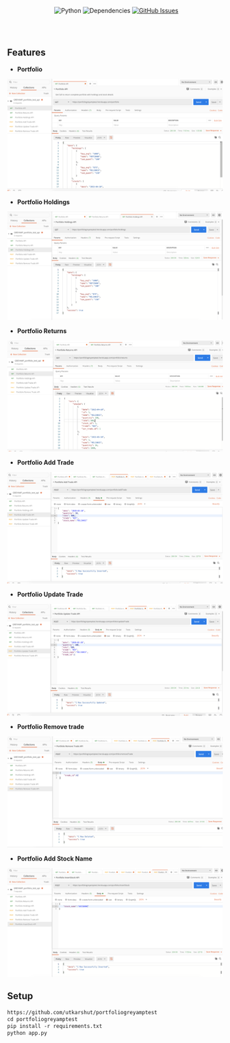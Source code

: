 &nbsp;&nbsp;&nbsp;&nbsp;&nbsp;&nbsp;&nbsp;&nbsp;&nbsp;&nbsp;&nbsp;&nbsp;&nbsp;
&nbsp;&nbsp;&nbsp;&nbsp;&nbsp;&nbsp;&nbsp;&nbsp;&nbsp;&nbsp;&nbsp;&nbsp;&nbsp;
![Python](https://img.shields.io/badge/python-v3.6-blue.svg)
![Dependencies](https://img.shields.io/badge/dependencies-up%20to%20date-brightgreen.svg)
[![GitHub Issues](https://img.shields.io/github/issues/anfederico/flaskex.svg)](https://github.com/utkarshut/portfoliogreyamptest/issues)

<br><br>


## Features

- **Portfolio**
<img src="./Media/API_SAMPLE_IMAGES/portfolio.png" alt="Final Output"/>


- **Portfolio Holdings**
<img src="./API_SAMPLE_IMAGES/portfolio_holdings.png" alt="Final Output"/>


- **Portfolio Returns**
<img src="./API_SAMPLE_IMAGES/portfolio_returns.png" alt="Final Output"/>


- **Portfolio Add Trade**
<img src="./API_SAMPLE_IMAGES/portfolio_add_trade.png" alt="Final Output"/>


- **Portfolio Update Trade**
<img src="./API_SAMPLE_IMAGES/portfolio_update_trade.png" alt="Final Output"/>


- **Portfolio Remove trade**
<img src="./API_SAMPLE_IMAGES/portfolio_remove_trade.png" alt="Final Output"/>

- **Portfolio Add Stock Name**
<img src="./API_SAMPLE_IMAGES/portfolio_insert_stock_name.png" alt="Final Output"/>

## Setup
``` 
https://github.com/utkarshut/portfoliogreyamptest
cd portfoliogreyamptest
pip install -r requirements.txt
python app.py
```
